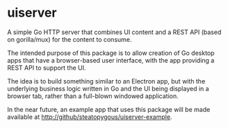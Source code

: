 # uiserver
A simple Go HTTP server that combines UI content and a REST API (based on gorilla/mux) for the content to consume.

The intended purpose of this package is to allow creation of Go desktop apps that have a browser-based user
interface, with the app providing a REST API to support the UI.

The idea is to build something similar to an Electron app, but with the underlying business logic written in Go
and the UI being displayed in a browser tab, rather than a full-blown windowed application.

In the near future, an example app that uses this package will be made available at [http://github/steatopygous/uiserver-example]().
